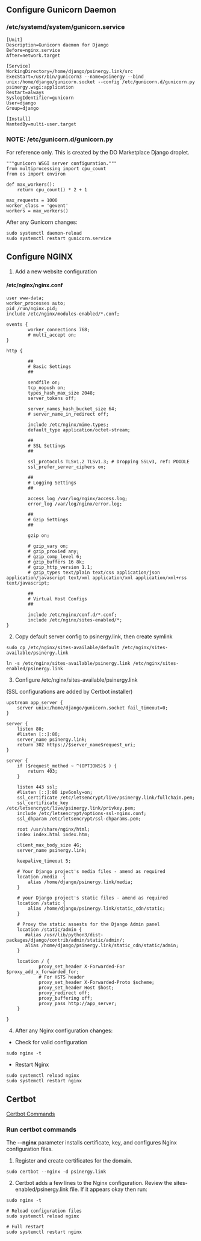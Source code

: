 ## Configure Gunicorn Daemon

### /etc/systemd/system/gunicorn.service

```
[Unit]
Description=Gunicorn daemon for Django
Before=nginx.service
After=network.target

[Service]
WorkingDirectory=/home/django/psinergy.link/src
ExecStart=/usr/bin/gunicorn3 --name=psinergy --bind unix:/home/django/gunicorn.socket --config /etc/gunicorn.d/gunicorn.py psinergy.wsgi:application
Restart=always
SyslogIdentifier=gunicorn
User=django
Group=django

[Install]
WantedBy=multi-user.target
```

### NOTE: /etc/gunicorn.d/gunicorn.py

For reference only. This is created by the DO Marketplace Django droplet.

```
"""gunicorn WSGI server configuration."""
from multiprocessing import cpu_count
from os import environ

def max_workers():
    return cpu_count() * 2 + 1

max_requests = 1000
worker_class = 'gevent'
workers = max_workers()
```

After any Gunicorn changes:

```
sudo systemctl daemon-reload
sudo systemctl restart gunicorn.service
```

## Configure NGINX

1. Add a new website configuration

#### /etc/nginx/nginx.conf

```
user www-data;
worker_processes auto;
pid /run/nginx.pid;
include /etc/nginx/modules-enabled/*.conf;

events {
        worker_connections 768;
        # multi_accept on;
}

http {

        ##
        # Basic Settings
        ##

        sendfile on;
        tcp_nopush on;
        types_hash_max_size 2048;
        server_tokens off;

        server_names_hash_bucket_size 64;
        # server_name_in_redirect off;

        include /etc/nginx/mime.types;
        default_type application/octet-stream;

        ##
        # SSL Settings
        ##

        ssl_protocols TLSv1.2 TLSv1.3; # Dropping SSLv3, ref: POODLE
        ssl_prefer_server_ciphers on;

        ##
        # Logging Settings
        ##

        access_log /var/log/nginx/access.log;
        error_log /var/log/nginx/error.log;

        ##
        # Gzip Settings
        ##

        gzip on;

        # gzip_vary on;
        # gzip_proxied any;
        # gzip_comp_level 6;
        # gzip_buffers 16 8k;
        # gzip_http_version 1.1;
        # gzip_types text/plain text/css application/json application/javascript text/xml application/xml application/xml+rss text/javascript;

        ##
        # Virtual Host Configs
        ##

        include /etc/nginx/conf.d/*.conf;
        include /etc/nginx/sites-enabled/*;
}
```

2. Copy default server config to psinergy.link, then create symlink

```
sudo cp /etc/nginx/sites-available/default /etc/nginx/sites-available/psinergy.link

ln -s /etc/nginx/sites-available/psinergy.link /etc/nginx/sites-enabled/psinergy.link
```

3. Configure /etc/nginx/sites-available/psinergy.link

(SSL configurations are added by Certbot installer)

```
upstream app_server {
    server unix:/home/django/gunicorn.socket fail_timeout=0;
}

server {
    listen 80;
    #listen [::]:80;
    server_name psinergy.link;
    return 302 https://$server_name$request_uri;
}

server {
    if ($request_method ~ ^(OPTIONS)$ ) {
		return 403;
    }
    
    listen 443 ssl;
    #listen [::]:80 ipv6only=on;
    ssl_certificate /etc/letsencrypt/live/psinergy.link/fullchain.pem;
    ssl_certificate_key /etc/letsencrypt/live/psinergy.link/privkey.pem;
    include /etc/letsencrypt/options-ssl-nginx.conf;
    ssl_dhparam /etc/letsencrypt/ssl-dhparams.pem;

    root /usr/share/nginx/html;
    index index.html index.htm;

    client_max_body_size 4G;
    server_name psinergy.link;

    keepalive_timeout 5;

    # Your Django project's media files - amend as required
    location /media  {
        alias /home/django/psinergy.link/media;
    }

    # your Django project's static files - amend as required
    location /static {
        alias /home/django/psinergy.link/static_cdn/static;
    }

    # Proxy the static assests for the Django Admin panel
    location /static/admin {
       #alias /usr/lib/python3/dist-packages/django/contrib/admin/static/admin/;
       alias /home/django/psinergy.link/static_cdn/static/admin;
    }

    location / {
            proxy_set_header X-Forwarded-For $proxy_add_x_forwarded_for;
            # For HSTS header
            proxy_set_header X-Forwarded-Proto $scheme;
            proxy_set_header Host $host;
            proxy_redirect off;
            proxy_buffering off;
            proxy_pass http://app_server;
    }

}

```

4. After any Nginx configuration changes:

- Check for valid configuration

```
sudo nginx -t
```

- Restart Nginx

```
sudo systemctl reload nginx
sudo systemctl restart nginx
```

## Certbot

[Certbot Commands](https://eff-certbot.readthedocs.io/en/stable/using.html#certbot-commands)

### Run certbot commands

The **--nginx** parameter installs certificate, key, and configures Nginx configuration files.

1. Register and create certificates for the domain.

```
sudo certbot --nginx -d psinergy.link
```

2. Certbot adds a few lines to the Nginx configuration. Review the sites-enabled/psinergy.link file. If it appears okay then run:

```
sudo nginx -t

# Reload configuration files
sudo systemctl reload nginx

# Full restart
sudo systemctl restart nginx
```
